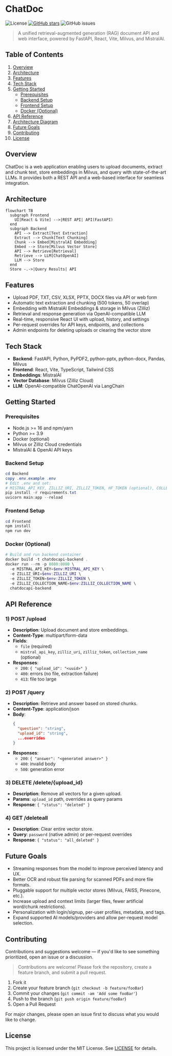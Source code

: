 # ChatDoc
![License](https://img.shields.io/github/license/0xarchit/chatdoc)
[![GitHub stars](https://img.shields.io/github/stars/0xarchit/chatdoc?style=social)](https://github.com/0xarchit/chatdoc/stargazers)
![GitHub issues](https://img.shields.io/github/issues/0xarchit/chatdoc)

> A unified retrieval-augmented generation (RAG) document API and web interface, powered by FastAPI, React, Vite, Milvus, and MistralAI.

## Table of Contents
1. [Overview](#overview)
2. [Architecture](#architecture)
3. [Features](#features)
4. [Tech Stack](#tech-stack)
5. [Getting Started](#getting-started)
   - [Prerequisites](#prerequisites)
   - [Backend Setup](#backend-setup)
   - [Frontend Setup](#frontend-setup)
   - [Docker (Optional)](#docker-optional)
6. [API Reference](#api-reference)
7. [Architecture Diagram](#architecture-diagram)
8. [Future Goals](#future-goals)
9. [Contributing](#contributing)
10. [License](#license)

## Overview
ChatDoc is a web application enabling users to upload documents, extract and chunk text, store embeddings in Milvus, and query with state-of-the-art LLMs. It provides both a REST API and a web-based interface for seamless integration.

## Architecture
```mermaid
flowchart TB
  subgraph Frontend
    UI[React & Vite] -->|REST API| API(FastAPI)
  end
  subgraph Backend
    API --> Extract[Text Extraction]
    Extract --> Chunk[Text Chunking]
    Chunk --> Embed[MistralAI Embedding]
    Embed --> Store[Milvus Vector Store]
    API --> Retrieve[Retrieval]
    Retrieve --> LLM[ChatOpenAI]
    LLM --> Store
  end
  Store -.->|Query Results| API
```

## Features
- Upload PDF, TXT, CSV, XLSX, PPTX, DOCX files via API or web form
- Automatic text extraction and chunking (500 tokens, 50 overlap)
- Embedding with MistralAI Embeddings & storage in Milvus (Zilliz)
- Retrieval and response generation via OpenAI-compatible LLM
- Real-time, responsive React UI with upload, history, and settings
- Per-request overrides for API keys, endpoints, and collections
- Admin endpoints for deleting uploads or clearing the vector store

## Tech Stack
- **Backend**: FastAPI, Python, PyPDF2, python-pptx, python-docx, Pandas, Milvus
- **Frontend**: React, Vite, TypeScript, Tailwind CSS
- **Embeddings**: MistralAI
- **Vector Database**: Milvus (Zilliz Cloud)
- **LLM**: OpenAI-compatible ChatOpenAI via LangChain

## Getting Started

### Prerequisites
- Node.js >= 16 and npm/yarn
- Python >= 3.9
- Docker (optional)
- Milvus or Zilliz Cloud credentials
- MistralAI & OpenAI API keys

### Backend Setup
```powershell
cd Backend
copy .env.example .env
# Edit .env and set:
# MISTRAL_API_KEY, ZILLIZ_URI, ZILLIZ_TOKEN, HF_TOKEN (optional), COLLECTION_NAME
pip install -r requirements.txt
uvicorn main:app --reload
```

### Frontend Setup
```powershell
cd Frontend
npm install
npm run dev
```

### Docker (Optional)
```powershell
# Build and run backend container
docker build -t chatdocapi-backend .
docker run --rm -p 8080:8080 \
  -e MISTRAL_API_KEY=$env:MISTRAL_API_KEY \
  -e ZILLIZ_URI=$env:ZILLIZ_URI \
  -e ZILLIZ_TOKEN=$env:ZILLIZ_TOKEN \
  -e ZILLIZ_COLLECTION_NAME=$env:ZILLIZ_COLLECTION_NAME \
  chatdocapi-backend
```

## API Reference

### 1) POST /upload
- **Description**: Upload document and store embeddings.
- **Content-Type**: multipart/form-data
- **Fields**:
  - `file` (required)
  - `mistral_api_key`, `zilliz_uri`, `zilliz_token`, `collection_name` (optional)
- **Responses**:
  - `200`: `{ "upload_id": "<uuid>" }`
  - `400`: errors (no file, extraction failure)
  - `413`: file too large

### 2) POST /query
- **Description**: Retrieve and answer based on stored chunks.
- **Content-Type**: application/json
- **Body**:
  ```json
  {
    "question": "string",
    "upload_id": "string",
    ...overrides
  }
  ```
- **Responses**:
  - `200`: `{ "answer": "<generated answer>" }`
  - `400`: invalid body
  - `500`: generation error

### 3) DELETE /delete/{upload_id}
- **Description**: Remove all vectors for a given upload.
- **Params**: `upload_id` path, overrides as query params
- **Response**: `{ "status": "deleted" }`

### 4) GET /deleteall
- **Description**: Clear entire vector store.
- **Query**: `password` (native admin) or per-request overrides
- **Response**: `{ "status": "all_deleted" }`

## Future Goals
- Streaming responses from the model to improve perceived latency and UX.
- Better OCR and robust file parsing for scanned PDFs and more file formats.
- Pluggable support for multiple vector stores (Milvus, FAISS, Pinecone, etc.).
- Increase upload and context limits (larger files, fewer artificial word/chunk restrictions).
- Personalization with login/signup, per-user profiles, metadata, and tags.
- Expand supported AI models/providers and allow per-request model selection.



## Contributing
Contributions and suggestions welcome — if you'd like to see something prioritized, open an issue or a discussion.
> Contributions are welcome! Please fork the repository, create a feature branch, and submit a pull request.
1. Fork it
2. Create your feature branch (`git checkout -b feature/fooBar`)
3. Commit your changes (`git commit -am 'Add some fooBar'`)
4. Push to the branch (`git push origin feature/fooBar`)
5. Open a Pull Request

For major changes, please open an issue first to discuss what you would like to change.

## License
This project is licensed under the MIT License. See [LICENSE](LICENSE) for details.
